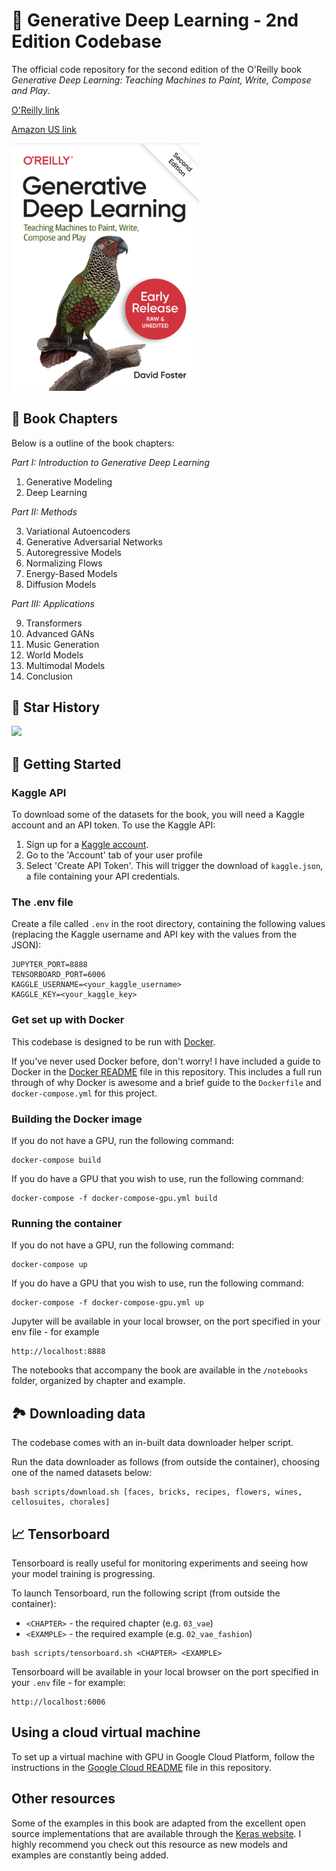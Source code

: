 # 🦜 Generative Deep Learning - 2nd Edition Codebase

The official code repository for the second edition of the O'Reilly book *Generative Deep Learning: Teaching Machines to Paint, Write, Compose and Play*.

[O'Reilly link](https://www.oreilly.com/library/view/generative-deep-learning/9781098134174/)

[Amazon US link](https://www.amazon.com/Generative-Deep-Learning-Teaching-Machines/dp/1098134184/)

<img src="img/book_cover.png" width="300px">

## 📖 Book Chapters

Below is a outline of the book chapters:

*Part I: Introduction to Generative Deep Learning*

1. Generative Modeling
2. Deep Learning

*Part II: Methods*

3. Variational Autoencoders
4. Generative Adversarial Networks
5. Autoregressive Models
6. Normalizing Flows
7. Energy-Based Models
8. Diffusion Models

*Part III: Applications*

9. Transformers
10. Advanced GANs
11. Music Generation
12. World Models
13. Multimodal Models
14. Conclusion

## 🌟 Star History

<img src="https://api.star-history.com/svg?repos=davidADSP/Generative_Deep_Learning_2nd_Edition&type=Date" width="500px">

## 🚀 Getting Started

### Kaggle API

To download some of the datasets for the book, you will need a Kaggle account and an API token. To use the Kaggle API:

1. Sign up for a [Kaggle account](https://www.kaggle.com).
2. Go to the 'Account' tab of your user profile
3. Select 'Create API Token'. This will trigger the download of `kaggle.json`, a file containing your API credentials.

### The .env file

Create a file called `.env` in the root directory, containing the following values (replacing the Kaggle username and API key with the values from the JSON):

```
JUPYTER_PORT=8888
TENSORBOARD_PORT=6006
KAGGLE_USERNAME=<your_kaggle_username>
KAGGLE_KEY=<your_kaggle_key>
```

### Get set up with Docker

This codebase is designed to be run with [Docker](https://docs.docker.com/get-docker/).

If you've never used Docker before, don't worry! I have included a guide to Docker in the [Docker README](./docs/docker.md) file in this repository. This includes a full run through of why Docker is awesome and a brief guide to the `Dockerfile` and `docker-compose.yml` for this project.

### Building the Docker image

If you do not have a GPU, run the following command:

```
docker-compose build
```

If you do have a GPU that you wish to use, run the following command:

```
docker-compose -f docker-compose-gpu.yml build
```

### Running the container

If you do not have a GPU, run the following command:

```
docker-compose up
```

If you do have a GPU that you wish to use, run the following command:

```
docker-compose -f docker-compose-gpu.yml up
```

Jupyter will be available in your local browser, on the port specified in your env file - for example

```
http://localhost:8888
```

The notebooks that accompany the book are available in the `/notebooks` folder, organized by chapter and example.

## 🏞️ Downloading data

The codebase comes with an in-built data downloader helper script.

Run the data downloader as follows (from outside the container), choosing one of the named datasets below:

```
bash scripts/download.sh [faces, bricks, recipes, flowers, wines, cellosuites, chorales]
```

## 📈 Tensorboard

Tensorboard is really useful for monitoring experiments and seeing how your model training is progressing.

To launch Tensorboard, run the following script (from outside the container):
* `<CHAPTER>` - the required chapter (e.g. `03_vae`)
* `<EXAMPLE>` - the required example (e.g. `02_vae_fashion`)

```
bash scripts/tensorboard.sh <CHAPTER> <EXAMPLE>
```

Tensorboard will be available in your local browser on the port specified in your `.env` file - for example:
```
http://localhost:6006
```

## Using a cloud virtual machine

To set up a virtual machine with GPU in Google Cloud Platform, follow the instructions in the [Google Cloud README](./docs/googlecloud.md) file in this repository.

## Other resources

Some of the examples in this book are adapted from the excellent open source implementations that are available through the [Keras website](https://keras.io/examples/generative/). I highly recommend you check out this resource as new models and examples are constantly being added.


